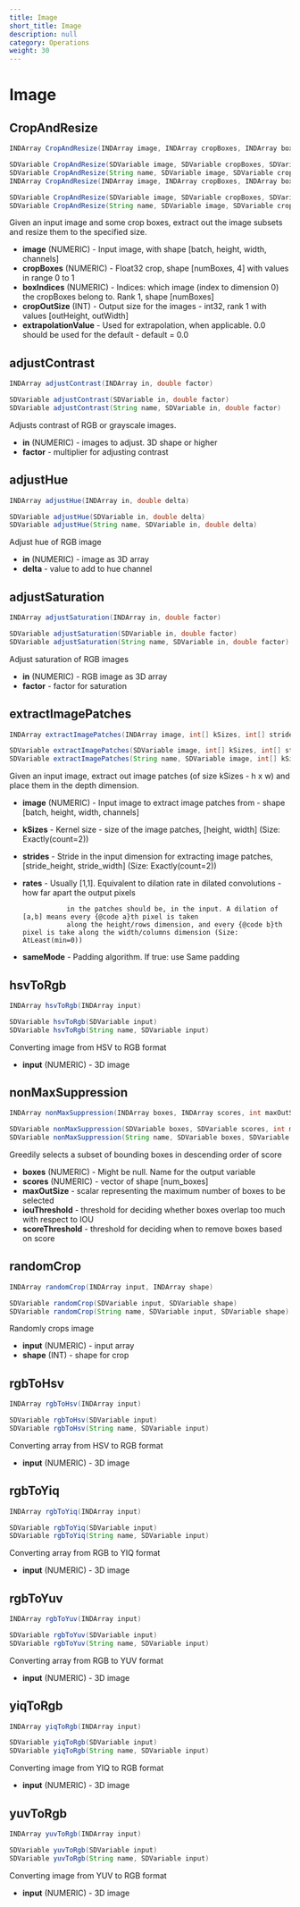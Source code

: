 ```yaml
---
title: Image
short_title: Image
description: null
category: Operations
weight: 30
---
```


# Image

## CropAndResize

```java
INDArray CropAndResize(INDArray image, INDArray cropBoxes, INDArray boxIndices, INDArray cropOutSize, double extrapolationValue)

SDVariable CropAndResize(SDVariable image, SDVariable cropBoxes, SDVariable boxIndices, SDVariable cropOutSize, double extrapolationValue)
SDVariable CropAndResize(String name, SDVariable image, SDVariable cropBoxes, SDVariable boxIndices, SDVariable cropOutSize, double extrapolationValue)
INDArray CropAndResize(INDArray image, INDArray cropBoxes, INDArray boxIndices, INDArray cropOutSize)

SDVariable CropAndResize(SDVariable image, SDVariable cropBoxes, SDVariable boxIndices, SDVariable cropOutSize)
SDVariable CropAndResize(String name, SDVariable image, SDVariable cropBoxes, SDVariable boxIndices, SDVariable cropOutSize)
```

Given an input image and some crop boxes, extract out the image subsets and resize them to the specified size.

* **image**  \(NUMERIC\) - Input image, with shape \[batch, height, width, channels\]
* **cropBoxes**  \(NUMERIC\) - Float32 crop, shape \[numBoxes, 4\] with values in range 0 to 1
* **boxIndices**  \(NUMERIC\) - Indices: which image \(index to dimension 0\) the cropBoxes belong to. Rank 1, shape \[numBoxes\]
* **cropOutSize**  \(INT\) - Output size for the images - int32, rank 1 with values \[outHeight, outWidth\]
* **extrapolationValue** - Used for extrapolation, when applicable. 0.0 should be used for the default - default = 0.0

## adjustContrast

```java
INDArray adjustContrast(INDArray in, double factor)

SDVariable adjustContrast(SDVariable in, double factor)
SDVariable adjustContrast(String name, SDVariable in, double factor)
```

Adjusts contrast of RGB or grayscale images.

* **in**  \(NUMERIC\) - images to adjust. 3D shape or higher
* **factor** - multiplier for adjusting contrast

## adjustHue

```java
INDArray adjustHue(INDArray in, double delta)

SDVariable adjustHue(SDVariable in, double delta)
SDVariable adjustHue(String name, SDVariable in, double delta)
```

Adjust hue of RGB image

* **in**  \(NUMERIC\) - image as 3D array
* **delta** - value to add to hue channel

## adjustSaturation

```java
INDArray adjustSaturation(INDArray in, double factor)

SDVariable adjustSaturation(SDVariable in, double factor)
SDVariable adjustSaturation(String name, SDVariable in, double factor)
```

Adjust saturation of RGB images

* **in**  \(NUMERIC\) - RGB image as 3D array
* **factor** - factor for saturation

## extractImagePatches

```java
INDArray extractImagePatches(INDArray image, int[] kSizes, int[] strides, int[] rates, boolean sameMode)

SDVariable extractImagePatches(SDVariable image, int[] kSizes, int[] strides, int[] rates, boolean sameMode)
SDVariable extractImagePatches(String name, SDVariable image, int[] kSizes, int[] strides, int[] rates, boolean sameMode)
```

Given an input image, extract out image patches \(of size kSizes - h x w\) and place them in the depth dimension.

* **image**  \(NUMERIC\) - Input image to extract image patches from - shape \[batch, height, width, channels\]
* **kSizes** - Kernel size - size of the image patches, \[height, width\] \(Size: Exactly\(count=2\)\)
* **strides** - Stride in the input dimension for extracting image patches, \[stride\_height, stride\_width\] \(Size: Exactly\(count=2\)\)
* **rates** - Usually \[1,1\]. Equivalent to dilation rate in dilated convolutions - how far apart the output pixels

  ```text
             in the patches should be, in the input. A dilation of [a,b] means every {@code a}th pixel is taken
             along the height/rows dimension, and every {@code b}th pixel is take along the width/columns dimension (Size: AtLeast(min=0))
  ```

* **sameMode** - Padding algorithm. If true: use Same padding

## hsvToRgb

```java
INDArray hsvToRgb(INDArray input)

SDVariable hsvToRgb(SDVariable input)
SDVariable hsvToRgb(String name, SDVariable input)
```

Converting image from HSV to RGB format

* **input**  \(NUMERIC\) - 3D image

## nonMaxSuppression

```java
INDArray nonMaxSuppression(INDArray boxes, INDArray scores, int maxOutSize, double iouThreshold, double scoreThreshold)

SDVariable nonMaxSuppression(SDVariable boxes, SDVariable scores, int maxOutSize, double iouThreshold, double scoreThreshold)
SDVariable nonMaxSuppression(String name, SDVariable boxes, SDVariable scores, int maxOutSize, double iouThreshold, double scoreThreshold)
```

Greedily selects a subset of bounding boxes in descending order of score

* **boxes**  \(NUMERIC\) - Might be null. Name for the output variable
* **scores**  \(NUMERIC\) - vector of shape \[num\_boxes\]
* **maxOutSize** - scalar representing the maximum number of boxes to be selected
* **iouThreshold** - threshold for deciding whether boxes overlap too much with respect to IOU
* **scoreThreshold** - threshold for deciding when to remove boxes based on score

## randomCrop

```java
INDArray randomCrop(INDArray input, INDArray shape)

SDVariable randomCrop(SDVariable input, SDVariable shape)
SDVariable randomCrop(String name, SDVariable input, SDVariable shape)
```

Randomly crops image

* **input**  \(NUMERIC\) - input array
* **shape**  \(INT\) - shape for crop

## rgbToHsv

```java
INDArray rgbToHsv(INDArray input)

SDVariable rgbToHsv(SDVariable input)
SDVariable rgbToHsv(String name, SDVariable input)
```

Converting array from HSV to RGB format

* **input**  \(NUMERIC\) - 3D image

## rgbToYiq

```java
INDArray rgbToYiq(INDArray input)

SDVariable rgbToYiq(SDVariable input)
SDVariable rgbToYiq(String name, SDVariable input)
```

Converting array from RGB to YIQ format

* **input**  \(NUMERIC\) - 3D image

## rgbToYuv

```java
INDArray rgbToYuv(INDArray input)

SDVariable rgbToYuv(SDVariable input)
SDVariable rgbToYuv(String name, SDVariable input)
```

Converting array from RGB to YUV format

* **input**  \(NUMERIC\) - 3D image

## yiqToRgb

```java
INDArray yiqToRgb(INDArray input)

SDVariable yiqToRgb(SDVariable input)
SDVariable yiqToRgb(String name, SDVariable input)
```

Converting image from YIQ to RGB format

* **input**  \(NUMERIC\) - 3D image

## yuvToRgb

```java
INDArray yuvToRgb(INDArray input)

SDVariable yuvToRgb(SDVariable input)
SDVariable yuvToRgb(String name, SDVariable input)
```

Converting image from YUV to RGB format

* **input**  \(NUMERIC\) - 3D image

